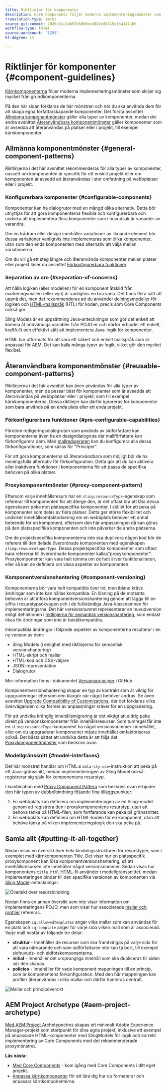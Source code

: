 ```yaml
---
title: Riktlinjer för komponenter
description: Core Components följer moderna implementeringsmönster som skiljer sig mycket från grundkomponenterna.
translation-type: tm+mt
source-git-commit: 2926c51c2ab97b50b9ec4942cd5415c15a1411b6
workflow-type: tm+mt
source-wordcount: '1259'
ht-degree: 1%

---
```



# Riktlinjer för komponenter {#component-guidelines}

[Kärnkomponenterna](overview.md) följer moderna implementeringsmönster som skiljer sig mycket från grundkomponenterna.

På den här sidan förklaras de här mönstren och när du ska använda dem för att skapa egna författarskapande komponenter. Det första avsnittet [Allmänna komponentmönster](#general-component-patterns) gäller alla typer av komponenter, medan det andra avsnittet [Återanvändbara komponentmönster](#reusable-component-patterns) gäller komponenter som är avsedda att återanvändas på platser eller i projekt, till exempel kärnkomponenter.

## Allmänna komponentmönster {#general-component-patterns}

Riktlinjerna i det här avsnittet rekommenderas för alla typer av komponenter, oavsett om komponenten är specifik för ett enskilt projekt eller om komponenten är avsedd att återanvändas i stor omfattning på webbplatser eller i projekt.

### Konfigurerbara komponenter {#configurable-components}

Komponenter kan ha dialogrutor med en mängd olika alternativ. Detta bör utnyttjas för att göra komponenterna flexibla och konfigurerbara och undvika att implementera flera komponenter som i huvudsak är varianter av varandra.

Om en trådram eller design innehåller variationer av liknande element bör dessa variationer vanligtvis inte implementeras som olika komponenter, utan som den enda komponenten med alternativ att välja mellan variationerna.

Om du vill gå ett steg längre och återanvända komponenter mellan platser eller projekt läser du avsnittet [Förkonfigurerbara funktioner](#pre-configurable-capabilities).

### Separation av oro {#separation-of-concerns}

Att hålla logiken (eller modellen) för en komponent åtskild från markeringsmallen (eller vyn) är vanligtvis en bra vana. Det finns flera sätt att uppnå det, men det rekommenderas att du använder [delningsmodeller](https://sling.apache.org/documentation/bundles/models.html) för logiken och [HTML-mallspråk](https://docs.adobe.com/content/help/en/experience-manager-htl/using/overview.html) (HTL) för koden, precis som Core Components också gör.

Sling Models är en uppsättning Java-anteckningar som gör det enkelt att komma åt nödvändiga variabler från POJO:er och därför erbjuder ett enkelt, kraftfullt och effektivt sätt att implementera Java-logik för komponenter.

HTML har utformats för att vara ett säkert och enkelt mallspråk som är anpassat för AEM. Det kan kalla många typer av logik, vilket gör den mycket flexibel.

## Återanvändbara komponentmönster {#reusable-component-patterns}

Riktlinjerna i det här avsnittet kan även användas för alla typer av komponenter, men de passar bäst för komponenter som är avsedda att återanvändas på webbplatser eller i projekt, som till exempel kärnkomponenterna. Dessa riktlinjer kan därför ignoreras för komponenter som bara används på en enda plats eller ett enda projekt.

### Förkonfigurerbara funktioner {#pre-configurable-capabilities}

Förutom redigeringsdialogrutan som används av sidförfattare kan komponenterna även ha en designdialogruta där mallförfattare kan förkonfigurera dem. Med [mallredigeraren](https://docs.adobe.com/content/help/en/experience-manager-cloud-service/sites/authoring/features/templates.html) kan du konfigurera alla dessa förkonfigurationer, som kallas för &quot;Principer&quot;.

För att göra komponenterna så återanvändbara som möjligt bör de ha meningsfulla alternativ för förkonfiguration. Detta gör att du kan aktivera eller inaktivera funktioner i komponenterna för att passa de specifika behoven på olika platser.

### Proxykomponentmönster {#proxy-component-pattern}

Eftersom varje innehållsresurs har en `sling:resourceType`-egenskap som refererar till komponenten för att återge den, är det oftast bra att låta dessa egenskaper peka mot platsspecifika komponenter, i stället för att peka på komponenter som delas av flera platser. Detta ger större flexibilitet och undviker innehållsomfaktorisering om en webbplats behöver ett annat beteende för en komponent, eftersom den här anpassningen då kan göras på den platsspecifika komponenten och inte påverkar de andra platserna.

Om de projektspecifika komponenterna inte ska duplicera någon kod bör de referera till den delade överordnade komponenten med egenskapen `sling:resourceSuperType`. Dessa projektspecifika komponenter som oftast bara refererar till överordnade komponenter kallas&quot;proxykomponenter&quot;. Proxykomponenter kan vara helt tomma om de helt ärver funktionaliteten, eller så kan de definiera om vissa aspekter av komponenten.

### Komponentversionshantering {#component-versioning}

Komponenterna bör vara helt kompatibla över tid, men ibland krävs ändringar som inte kan hållas kompatibla. En lösning på de motsatta behoven är att införa komponentversionshantering genom att lägga till en siffra i resurstypsökvägen och i de fullständiga Java-klassnamnen för implementeringarna. Det här versionsnumret representerar en huvudversion enligt definitionen i [riktlinjerna för semantisk versionshantering](https://semver.org/), som endast ökas för ändringar som inte är bakåtkompatibla.

Inkompatibla ändringar i följande aspekter av komponenterna resulterar i en ny version av dem:

* Sling Models (i enlighet med riktlinjerna för semantisk versionshantering)
* HTML-skript och mallar
* HTML-kod och CSS-väljare
* JSON-representation
* Dialogrutor

Mer information finns i dokumentet [Versionsprinciper](https://github.com/adobe/aem-core-wcm-components/wiki/Versioning-Policies) i GitHub.

Komponentversionshantering skapar en typ av kontrakt som är viktig för uppgraderingar eftersom den klargör när något behöver ändras. Se även avsnittet [Upgrade Compatibility of Customizations](customizing.md#upgrade-compatibility-of-customizations), där det förklaras vilka överväganden olika former av anpassningar kräver för en uppgradering.

För att undvika krånglig innehållsmigrering är det viktigt att aldrig peka direkt på versionskomponenter från innehållsresurser. Som tumregel får inte en `sling:resourceType`-komponent ha något versionsnummer i innehållet, eller om du uppgraderar komponenter måste innehållet omfaktoriseras också. Det bästa sättet att undvika detta är att följa det [Proxykomponentmönster](#proxy-component-pattern) som beskrivs ovan.

### Modellgränssnitt {#model-interfaces}

Det här mönstret handlar om HTML:s `data-sly-use`-instruktion att peka på ett Java-gränssnitt, medan implementeringen av Sling Model också registrerar sig själv för komponentens resurstyp.

I kombination med [Proxy Component Pattern](#proxy-component-pattern) som beskrivs ovan erbjuder den här typen av dubbelbindning följande fina tilläggspunkter:

1. En webbplats kan definiera om implementeringen av en Sling-modell genom att registrera den i proxykomponentens resurstyp, utan att behöva tänka på HTML-filen, som fortfarande kan peka på gränssnittet.
1. En webbplats kan definiera om HTML-koden för en komponent, utan att behöva tänka på vilken implementeringslogik den ska peka på.

## Samla allt {#putting-it-all-together}

Nedan visas en översikt över hela bindningsstrukturen för resurstyper, som i exemplet med kärnkomponenten Title. Det visar hur en platsspecifik proxykomponent kan lösa komponentversionshantering, så att innehållsresursen inte innehåller något versionsnummer. Sedan visas hur komponentens `title.html` [HTML](https://docs.adobe.com/content/help/en/experience-manager-htl/using/overview.html)-fil använder i modellgränssnittet, medan implementeringen binder till den specifika versionen av komponenten via [Sling Model](https://sling.apache.org/documentation/bundles/models.html)-anteckningar.

![Översikt över resursbindning](/help/assets/chlimage_1-32.png)

Nedan finns en annan översikt som inte visar information om implementeringens POJO, men som visar hur associerade [mallar och profiler](https://docs.adobe.com/content/help/en/experience-manager-cloud-service/implementing/components-templates/templates.html) refereras.

Egenskapen `cq:allowedTemplates` anger vilka mallar som kan användas för en plats och `cq:template` anger för varje sida vilken mall som är associerad. Varje mall består av följande tre delar:

* **struktur**  - Innehåller de resurser som ska framtvingas på varje sida för att vara närvarande och som sidförfattaren inte kan ta bort, till exempel sidhuvuds- och sidfotskomponenterna.
* **initial**  - Innehåller det ursprungliga innehåll som ska dupliceras till sidan när den skapas.
* **policies**  - Innehåller för varje komponent mappningen till en princip, som är komponentens förkonfiguration. Med den här mappningen kan profiler återanvändas i olika mallar och därför hanteras centralt.

![Mallar och principöversikt](/help/assets/screen_shot_2018-12-07at093102.png)

## AEM Project Archetype {#aem-project-archetype}

[Med AEM Project ](/help/developing/archetype/overview.md) Archetypectres skapas ett minimalt Adobe Experience Manager-projekt som startpunkt för dina egna projekt, inklusive ett exempel på anpassade HTML-komponenter med SlingModels för logik och korrekt implementering av Core Components med det rekommenderade proxymönstret.

**Läs nästa:**

* [Med Core Components](/help/get-started/using.md)  - kom igång med Core Components i ditt eget projekt.
* [Anpassa kärnkomponenter](customizing.md)  för att lära dig hur du formaterar och anpassar kärnkomponenterna.
